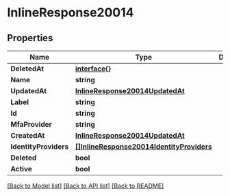 # InlineResponse20014

## Properties

Name | Type | Description | Notes
------------ | ------------- | ------------- | -------------
**DeletedAt** | [**interface{}**](.md) |  | 
**Name** | **string** |  | 
**UpdatedAt** | [**InlineResponse20014UpdatedAt**](inline_response_200_14_updatedAt.md) |  | 
**Label** | **string** |  | 
**Id** | **string** |  | 
**MfaProvider** | **string** |  | 
**CreatedAt** | [**InlineResponse20014UpdatedAt**](inline_response_200_14_updatedAt.md) |  | 
**IdentityProviders** | [**[]InlineResponse20014IdentityProviders**](inline_response_200_14_identityProviders.md) |  | 
**Deleted** | **bool** |  | 
**Active** | **bool** |  | 

[[Back to Model list]](../README.md#documentation-for-models) [[Back to API list]](../README.md#documentation-for-api-endpoints) [[Back to README]](../README.md)


